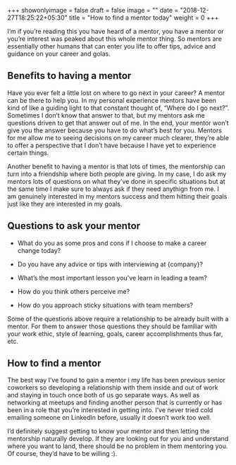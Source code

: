 +++
showonlyimage = false
draft = false
image = ""
date = "2018-12-27T18:25:22+05:30"
title = "How to find a mentor today"
weight = 0
+++

I’m if you’re reading this you have heard of a mentor, you have a mentor or you’re interest was peaked about this whole mentor thing. <!--more--> So mentors are essentially other humans that can enter you life to offer tips, advice and guidance on your career and golas.

## Benefits to having a mentor

Have you ever felt a little lost on where to go next in your career? A mentor can be there to help you. In my personal experience mentors have been kind of like a guiding light to that constant thought of, “Where do I go next?”. Sometimes I don’t know that answer to that, but my mentors ask me questions driven to get that answer out of me. In the end, your mentor won’t give you the answer because you have to do what’s best for you. Mentors for me allow me to seeing decisions on my career much clearer, they’re able to offer a perspective that I don’t have because I have yet to experience certain things.

Another benefit to having a mentor is that lots of times, the mentorship can turn into a friendship where both people are giving. In my case, I do ask my mentors lots of questions on what they’ve done in specific situations but at the same time I make sure to always ask if they need anythign from me. I am genuinely interested in my mentors success and them hitting their goals just like they are interested in my goals.

## Questions to ask your mentor 

- What do you as some pros and cons if I choose to make a career change today?

- Do you have any advice or tips with interviewing at {company}?

- What’s the most important lesson you’ve learn in leading a team?

- How do you think others perceive me?

- How do you approach sticky situations with team members?

Some of the questions above require a relationship to be already built with a mentor. For them to answer those questions they should be familiar with your work ethic, style of learning, goals, career accomplishments thus far, etc.

## How to find a mentor

The best way I’ve found to gain a mentor i my life has been previous senior coworkers so developing a relationship with them inside and out of work and staying in touch once both of us go separate ways. As well as networking at meetups and finding another person that is currently or has been in a role that you’re interested in getting into. I’ve never tried cold emailing someone on LinkedIn before, usually it doesn’t work too well.

I’d definitely suggest getting to know your mentor and then letting the mentorship naturally develop. If they are looking out for you and understand where you want to land, there should be no problem in them mentoring you. Of course, they’d have to be willing :).